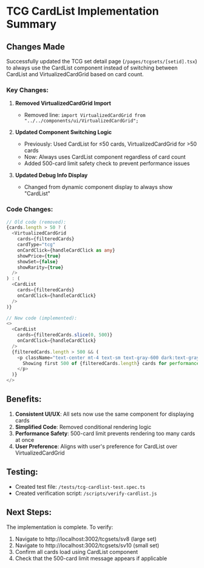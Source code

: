 # TCG CardList Implementation Summary

## Changes Made

Successfully updated the TCG set detail page (`/pages/tcgsets/[setid].tsx`) to always use the CardList component instead of switching between CardList and VirtualizedCardGrid based on card count.

### Key Changes:

1. **Removed VirtualizedCardGrid Import**
   - Removed line: `import VirtualizedCardGrid from "../../components/ui/VirtualizedCardGrid";`

2. **Updated Component Switching Logic**
   - Previously: Used CardList for ≤50 cards, VirtualizedCardGrid for >50 cards
   - Now: Always uses CardList component regardless of card count
   - Added 500-card limit safety check to prevent performance issues

3. **Updated Debug Info Display**
   - Changed from dynamic component display to always show "CardList"

### Code Changes:

```typescript
// Old code (removed):
{cards.length > 50 ? (
  <VirtualizedCardGrid
    cards={filteredCards}
    cardType="tcg"
    onCardClick={handleCardClick as any}
    showPrice={true}
    showSet={false}
    showRarity={true}
  />
) : (
  <CardList
    cards={filteredCards}
    onCardClick={handleCardClick}
  />
)}

// New code (implemented):
<>
  <CardList
    cards={filteredCards.slice(0, 500)}
    onCardClick={handleCardClick}
  />
  {filteredCards.length > 500 && (
    <p className="text-center mt-4 text-sm text-gray-600 dark:text-gray-400">
      Showing first 500 of {filteredCards.length} cards for performance
    </p>
  )}
</>
```

## Benefits:

1. **Consistent UI/UX**: All sets now use the same component for displaying cards
2. **Simplified Code**: Removed conditional rendering logic
3. **Performance Safety**: 500-card limit prevents rendering too many cards at once
4. **User Preference**: Aligns with user's preference for CardList over VirtualizedCardGrid

## Testing:

- Created test file: `/tests/tcg-cardlist-test.spec.ts`
- Created verification script: `/scripts/verify-cardlist.js`

## Next Steps:

The implementation is complete. To verify:
1. Navigate to http://localhost:3002/tcgsets/sv8 (large set)
2. Navigate to http://localhost:3002/tcgsets/sv10 (small set)
3. Confirm all cards load using CardList component
4. Check that the 500-card limit message appears if applicable